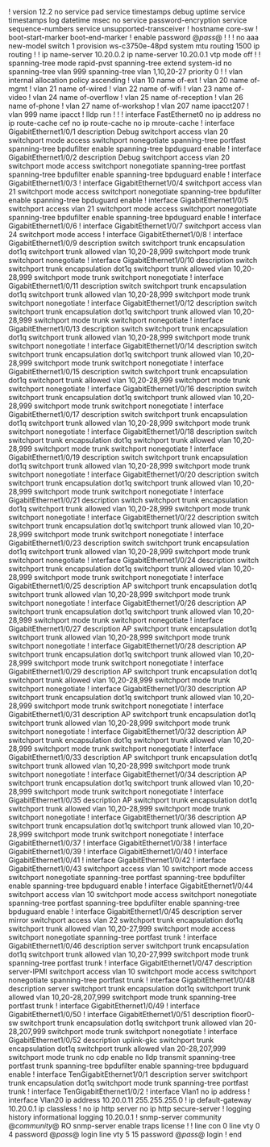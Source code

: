 !
version 12.2
no service pad
service timestamps debug uptime
service timestamps log datetime msec
no service password-encryption
service sequence-numbers
service unsupported-transceiver
!
hostname core-sw
!
boot-start-marker
boot-end-marker
!
enable password @_pass_@
!
!
!
no aaa new-model
switch 1 provision ws-c3750e-48pd
system mtu routing 1500
ip routing
!
!
ip name-server 10.20.0.2
ip name-server 10.20.0.1
vtp mode off
!
!
spanning-tree mode rapid-pvst
spanning-tree extend system-id
no spanning-tree vlan 999
spanning-tree vlan 1,10,20-27 priority 0
!
!
vlan internal allocation policy ascending
!
vlan 10
 name of-ext
!
vlan 20
 name of-mgmt
!
vlan 21
 name of-wired
!
vlan 22
 name of-wifi
!
vlan 23
 name of-video
!
vlan 24
 name of-overflow
!
vlan 25
 name of-reception
!
vlan 26
 name of-phone
!
vlan 27
 name of-workshop
!
vlan 207
 name ipacct207
!
vlan 999
 name ipacct
!
lldp run
!
!
!
interface FastEthernet0
 no ip address
 no ip route-cache cef
 no ip route-cache
 no ip mroute-cache
!
interface GigabitEthernet1/0/1
 description Debug
 switchport access vlan 20
 switchport mode access
 switchport nonegotiate
 spanning-tree portfast
 spanning-tree bpdufilter enable
 spanning-tree bpduguard enable
!
interface GigabitEthernet1/0/2
 description Debug
 switchport access vlan 20
 switchport mode access
 switchport nonegotiate
 spanning-tree portfast
 spanning-tree bpdufilter enable
 spanning-tree bpduguard enable
!
interface GigabitEthernet1/0/3
!
interface GigabitEthernet1/0/4
 switchport access vlan 21
 switchport mode access
 switchport nonegotiate
 spanning-tree bpdufilter enable
 spanning-tree bpduguard enable
!
interface GigabitEthernet1/0/5
 switchport access vlan 21
 switchport mode access
 switchport nonegotiate
 spanning-tree bpdufilter enable
 spanning-tree bpduguard enable
!
interface GigabitEthernet1/0/6
!
interface GigabitEthernet1/0/7
 switchport access vlan 24
 switchport mode access
!
interface GigabitEthernet1/0/8
!
interface GigabitEthernet1/0/9
 description switch
 switchport trunk encapsulation dot1q
 switchport trunk allowed vlan 10,20-28,999
 switchport mode trunk
 switchport nonegotiate
!
interface GigabitEthernet1/0/10
 description switch
 switchport trunk encapsulation dot1q
 switchport trunk allowed vlan 10,20-28,999
 switchport mode trunk
 switchport nonegotiate
!
interface GigabitEthernet1/0/11
 description switch
 switchport trunk encapsulation dot1q
 switchport trunk allowed vlan 10,20-28,999
 switchport mode trunk
 switchport nonegotiate
!
interface GigabitEthernet1/0/12
 description switch
 switchport trunk encapsulation dot1q
 switchport trunk allowed vlan 10,20-28,999
 switchport mode trunk
 switchport nonegotiate
!
interface GigabitEthernet1/0/13
 description switch
 switchport trunk encapsulation dot1q
 switchport trunk allowed vlan 10,20-28,999
 switchport mode trunk
 switchport nonegotiate
!
interface GigabitEthernet1/0/14
 description switch
 switchport trunk encapsulation dot1q
 switchport trunk allowed vlan 10,20-28,999
 switchport mode trunk
 switchport nonegotiate
!
interface GigabitEthernet1/0/15
 description switch
 switchport trunk encapsulation dot1q
 switchport trunk allowed vlan 10,20-28,999
 switchport mode trunk
 switchport nonegotiate
!
interface GigabitEthernet1/0/16
 description switch
 switchport trunk encapsulation dot1q
 switchport trunk allowed vlan 10,20-28,999
 switchport mode trunk
 switchport nonegotiate
!
interface GigabitEthernet1/0/17
 description switch
 switchport trunk encapsulation dot1q
 switchport trunk allowed vlan 10,20-28,999
 switchport mode trunk
 switchport nonegotiate
!
interface GigabitEthernet1/0/18
 description switch
 switchport trunk encapsulation dot1q
 switchport trunk allowed vlan 10,20-28,999
 switchport mode trunk
 switchport nonegotiate
!
interface GigabitEthernet1/0/19
 description switch
 switchport trunk encapsulation dot1q
 switchport trunk allowed vlan 10,20-28,999
 switchport mode trunk
 switchport nonegotiate
!
interface GigabitEthernet1/0/20
 description switch
 switchport trunk encapsulation dot1q
 switchport trunk allowed vlan 10,20-28,999
 switchport mode trunk
 switchport nonegotiate
!
interface GigabitEthernet1/0/21
 description switch
 switchport trunk encapsulation dot1q
 switchport trunk allowed vlan 10,20-28,999
 switchport mode trunk
 switchport nonegotiate
!
interface GigabitEthernet1/0/22
 description switch
 switchport trunk encapsulation dot1q
 switchport trunk allowed vlan 10,20-28,999
 switchport mode trunk
 switchport nonegotiate
!
interface GigabitEthernet1/0/23
 description switch
 switchport trunk encapsulation dot1q
 switchport trunk allowed vlan 10,20-28,999
 switchport mode trunk
 switchport nonegotiate
!
interface GigabitEthernet1/0/24
 description switch
 switchport trunk encapsulation dot1q
 switchport trunk allowed vlan 10,20-28,999
 switchport mode trunk
 switchport nonegotiate
!
interface GigabitEthernet1/0/25
 description AP
 switchport trunk encapsulation dot1q
 switchport trunk allowed vlan 10,20-28,999
 switchport mode trunk
 switchport nonegotiate
!
interface GigabitEthernet1/0/26
 description AP
 switchport trunk encapsulation dot1q
 switchport trunk allowed vlan 10,20-28,999
 switchport mode trunk
 switchport nonegotiate
!
interface GigabitEthernet1/0/27
 description AP
 switchport trunk encapsulation dot1q
 switchport trunk allowed vlan 10,20-28,999
 switchport mode trunk
 switchport nonegotiate
!
interface GigabitEthernet1/0/28
 description AP
 switchport trunk encapsulation dot1q
 switchport trunk allowed vlan 10,20-28,999
 switchport mode trunk
 switchport nonegotiate
!
interface GigabitEthernet1/0/29
 description AP
 switchport trunk encapsulation dot1q
 switchport trunk allowed vlan 10,20-28,999
 switchport mode trunk
 switchport nonegotiate
!
interface GigabitEthernet1/0/30
 description AP
 switchport trunk encapsulation dot1q
 switchport trunk allowed vlan 10,20-28,999
 switchport mode trunk
 switchport nonegotiate
!
interface GigabitEthernet1/0/31
 description AP
 switchport trunk encapsulation dot1q
 switchport trunk allowed vlan 10,20-28,999
 switchport mode trunk
 switchport nonegotiate
!
interface GigabitEthernet1/0/32
 description AP
 switchport trunk encapsulation dot1q
 switchport trunk allowed vlan 10,20-28,999
 switchport mode trunk
 switchport nonegotiate
!
interface GigabitEthernet1/0/33
 description AP
 switchport trunk encapsulation dot1q
 switchport trunk allowed vlan 10,20-28,999
 switchport mode trunk
 switchport nonegotiate
!
interface GigabitEthernet1/0/34
 description AP
 switchport trunk encapsulation dot1q
 switchport trunk allowed vlan 10,20-28,999
 switchport mode trunk
 switchport nonegotiate
!
interface GigabitEthernet1/0/35
 description AP
 switchport trunk encapsulation dot1q
 switchport trunk allowed vlan 10,20-28,999
 switchport mode trunk
 switchport nonegotiate
!
interface GigabitEthernet1/0/36
 description AP
 switchport trunk encapsulation dot1q
 switchport trunk allowed vlan 10,20-28,999
 switchport mode trunk
 switchport nonegotiate
!
interface GigabitEthernet1/0/37
!
interface GigabitEthernet1/0/38
!
interface GigabitEthernet1/0/39
!
interface GigabitEthernet1/0/40
!
interface GigabitEthernet1/0/41
!
interface GigabitEthernet1/0/42
!
interface GigabitEthernet1/0/43
 switchport access vlan 10
 switchport mode access
 switchport nonegotiate
 spanning-tree portfast
 spanning-tree bpdufilter enable
 spanning-tree bpduguard enable
!
interface GigabitEthernet1/0/44
 switchport access vlan 10
 switchport mode access
 switchport nonegotiate
 spanning-tree portfast
 spanning-tree bpdufilter enable
 spanning-tree bpduguard enable
!
interface GigabitEthernet1/0/45
 description server mirror
 switchport access vlan 22
 switchport trunk encapsulation dot1q
 switchport trunk allowed vlan 10,20-27,999
 switchport mode access
 switchport nonegotiate
 spanning-tree portfast trunk
!
interface GigabitEthernet1/0/46
 description server
 switchport trunk encapsulation dot1q
 switchport trunk allowed vlan 10,20-27,999
 switchport mode trunk
 spanning-tree portfast trunk
!
interface GigabitEthernet1/0/47
 description server-IPMI
 switchport access vlan 10
 switchport mode access
 switchport nonegotiate
 spanning-tree portfast trunk
!
interface GigabitEthernet1/0/48
 description server
 switchport trunk encapsulation dot1q
 switchport trunk allowed vlan 10,20-28,207,999
 switchport mode trunk
 spanning-tree portfast trunk
!
interface GigabitEthernet1/0/49
!
interface GigabitEthernet1/0/50
!
interface GigabitEthernet1/0/51
 description floor0-sw
 switchport trunk encapsulation dot1q
 switchport trunk allowed vlan 20-28,207,999
 switchport mode trunk
 switchport nonegotiate
!
interface GigabitEthernet1/0/52
 description uplink-gkc
 switchport trunk encapsulation dot1q
 switchport trunk allowed vlan 20-28,207,999
 switchport mode trunk
 no cdp enable
 no lldp transmit
 spanning-tree portfast trunk
 spanning-tree bpdufilter enable
 spanning-tree bpduguard enable
!
interface TenGigabitEthernet1/0/1
 description server
 switchport trunk encapsulation dot1q
 switchport mode trunk
 spanning-tree portfast trunk
!
interface TenGigabitEthernet1/0/2
!
interface Vlan1
 no ip address
!
interface Vlan20
 ip address 10.20.0.11 255.255.255.0
!
ip default-gateway 10.20.0.1
ip classless
!
no ip http server
no ip http secure-server
!
logging history informational
logging 10.20.0.1
!
snmp-server community @_community_@ RO
snmp-server enable traps license
!
!
line con 0
line vty 0 4
 password @_pass_@
 login
line vty 5 15
 password @_pass_@
 login
!
end

